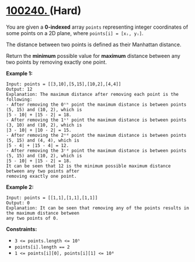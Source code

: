 # [100240. ][link] (Hard)

[link]: https://leetcode.cn/contest/weekly-contest-391/problems/minimize-manhattan-distances/

You are given a **0-indexed** array `points` representing integer coordinates of some points on a 2D
plane, where `points[i] = [xᵢ, yᵢ]`.

The distance between two points is defined as their Manhattan distance.

Return the **minimum** possible value for **maximum** distance between any two points by removing
exactly one point.

**Example 1:**

```
Input: points = [[3,10],[5,15],[10,2],[4,4]]
Output: 12
Explanation: The maximum distance after removing each point is the following:
- After removing the 0ᵗʰ point the maximum distance is between points (5, 15) and (10, 2), which is
|5 - 10| + |15 - 2| = 18.
- After removing the 1ˢᵗ point the maximum distance is between points (3, 10) and (10, 2), which is
|3 - 10| + |10 - 2| = 15.
- After removing the 2ⁿᵈ point the maximum distance is between points (5, 15) and (4, 4), which is
|5 - 4| + |15 - 4| = 12.
- After removing the 3ʳᵈ point the maximum distance is between points (5, 15) and (10, 2), which is
|5 - 10| + |15 - 2| = 18.
It can be seen that 12 is the minimum possible maximum distance between any two points after
removing exactly one point.
```

**Example 2:**

```
Input: points = [[1,1],[1,1],[1,1]]
Output: 0
Explanation: It can be seen that removing any of the points results in the maximum distance between
any two points of 0.
```

**Constraints:**

- `3 <= points.length <= 10⁵`
- `points[i].length == 2`
- `1 <= points[i][0], points[i][1] <= 10⁸`
